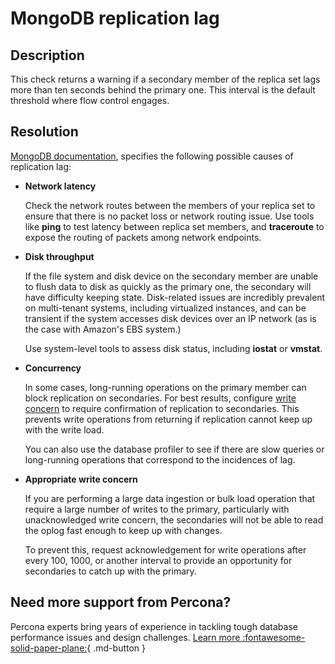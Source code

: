 # MongoDB replication lag	

## Description
This check returns a warning if a secondary member of the replica set lags more than ten seconds behind the primary one. This interval is the default threshold where flow control engages.

## Resolution
[MongoDB documentation](https://www.mongodb.com/docs/manual/tutorial/troubleshoot-replica-sets/#replication-lag-causes), specifies the following possible causes of replication lag:

- **Network latency**

    Check the network routes between the members of your replica set to ensure that there is no packet loss or network routing issue.
    Use tools like **ping** to test latency between replica set members, and **traceroute** to expose the routing of packets among network endpoints.

- **Disk throughput**
  
    If the file system and disk device on the secondary member are unable to flush data to disk as quickly as the primary one, the secondary will have difficulty keeping state. 
    Disk-related issues are incredibly prevalent on multi-tenant systems, including virtualized instances, and can be transient if the system accesses disk devices over an IP network (as is the case with Amazon's EBS system.)

    Use system-level tools to assess disk status, including **iostat** or **vmstat**.

- **Concurrency**

    In some cases, long-running operations on the primary member can block replication on secondaries. For best results, configure [write concern](https://www.mongodb.com/docs/v6.0/core/replica-set-write-concern/) to require confirmation of replication to secondaries. This prevents write operations from returning if replication cannot keep up with the write load.

    You can also use the database profiler to see if there are slow queries or long-running operations that correspond to the incidences of lag.

- **Appropriate write concern**
  
    If you are performing a large data ingestion or bulk load operation that require a large number of writes to the primary, particularly with unacknowledged write concern, the secondaries will not be able to read the oplog fast enough to keep up with changes.

    To prevent this, request acknowledgement for write operations after every 100, 1000, or another interval to provide an opportunity for secondaries to catch up with the primary.

## Need more support from Percona?

Percona experts bring years of experience in tackling tough database performance issues and design challenges.
[Learn more :fontawesome-solid-paper-plane:](https://per.co.na/subscribe){ .md-button }

